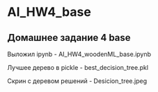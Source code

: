 # AI_HW4_base
## Домашнее задание 4 base

Выложил ipynb - AI_HW4_woodenML_base.ipynb

Лучшее дерево в pickle - best_decision_tree.pkl

Скрин с деревом решений - Desicion_tree.jpeg
